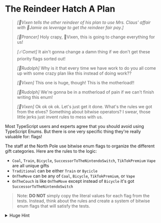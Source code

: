 # The Reindeer Hatch A Plan

> _[🌟Vixen tells the other reindeer of his plan to use Mrs. Claus' affair with 🪩Jamie as leverage to get the reindeer fair pay.]_
>
> _[🦌Prancer]_ Holy crapy, 🌟Vixen, this is going to change everything for us!
>
> _[☄️Comet]_ It ain't gonna change a damn thing if we don't get these priority flags sorted out!
>
> _[🔴Rudolph]_ Why is it that every time we have work to do you all come up with some crazy plan like this instead of doing work??
>
> _[🌟Vixen]_ This one is huge, though! This is the motherload!!
>
> _[🔴Rudolph]_ We're gonna be in a motherload of pain if we can't finish writing this enum!
>
> _[🌟Vixen]_ Ok ok ok ok. Let's just get it done. What's the rules we got from the elves? Something about bitwise operators? I swear, those little jerks just invent rules to mess with us.

Most TypeScript users and experts agree that you should avoid using TypeScript Enums. But there is one very specific thing they're really valuable for: flags!

The staff at the North Pole use bitwise enum flags to organize the different gift categories. Here are the rules to the logic:

- `Coal`, `Train`, `Bicycle`, `SuccessorToTheNintendoSwitch`, `TikTokPremium` `Vape` are all unique gifts
- `Traditional` can be either `Train` or `Bycicle`
- `OnTheMove` can be any of `Coal`, `Bicycle`, `TikTokPremium`, or `Vape`
- `OnTheCouch` is like `OnTheMove` except instead of `Bicycle` it's got `SuccessorToTheNintendoSwitch`

> Note: **DO NOT** simply copy the literal values for each flag from the tests. Instead, think about the rules and create a system of bitwise enum flags that will satisfy the tests.

<details>
  <summary>Huge Hint</summary>

The tests can be rewritten like this:

```typescript
test<Gift.Coal>(0b00000);
test<Gift.Train>(0b00001);
test<Gift.Bicycle>(0b00010);
test<Gift.SuccessorToTheNintendoSwitch>(0b00100);
test<Gift.TikTokPremium>(0b01000);
test<Gift.Vape>(0b10000);
test<Gift.Traditional>(0b00001 | 0b00010);
test<Gift.OnTheMove>(0b00000 | 0b00010 | 0b01000 | 0b10000);
test<Gift.OnTheCouch>((0b11010 & ~0b00010) | 0b00100);
```

Try completing the challenge without binary notation, though, using the `<<` operator.

</details>

